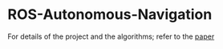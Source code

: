 # ROS-Autonomous-Navigation

For details of the project and the algorithms; refer to the <a href="https://github.com/azadyasar/ROS-Autonomous-Navigation/blob/master/paper.pdf">paper</a>
